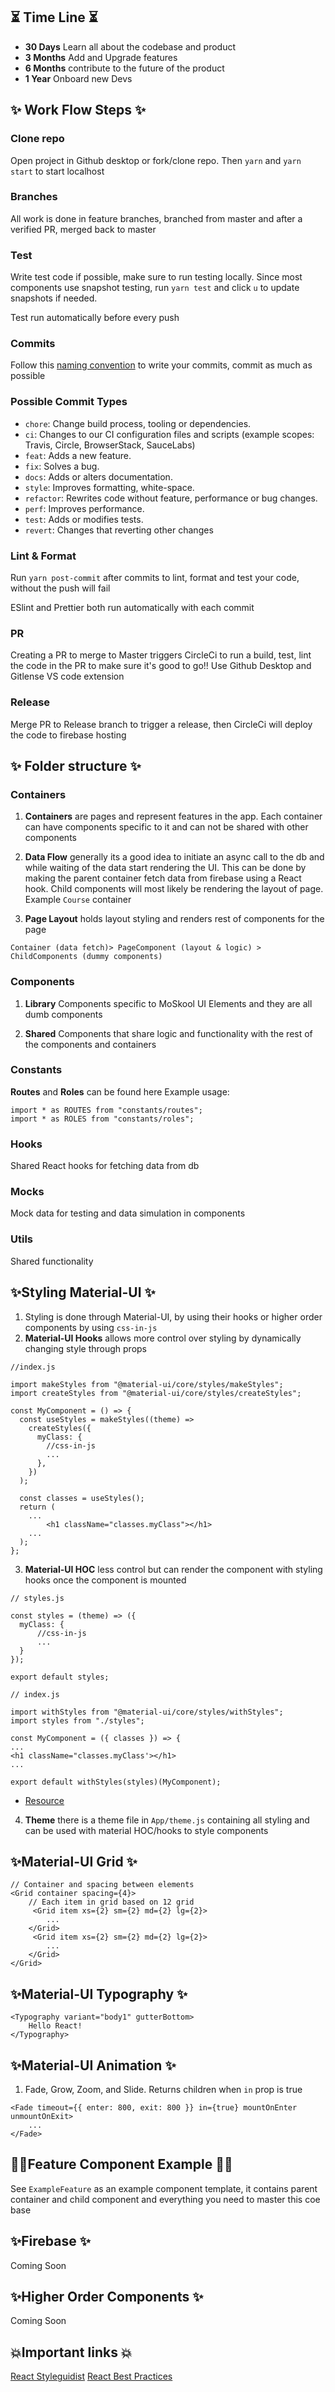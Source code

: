## ⏳ Time Line ⏳

- **30 Days** Learn all about the codebase and product
- **3 Months** Add and Upgrade features
- **6 Months** contribute to the future of the product
- **1 Year** Onboard new Devs

## ✨ Work Flow Steps ✨

### Clone repo

Open project in Github desktop or fork/clone repo. Then `yarn` and `yarn start` to start localhost

### Branches

All work is done in feature branches, branched from master and after a verified PR, merged back to master

### Test

Write test code if possible, make sure to run testing locally. Since most components use snapshot testing, run `yarn test` and click `u` to update snapshots if needed.

Test run automatically before every push

### Commits

Follow this [naming convention](https://www.conventionalcommits.org/en/v1.0.0/) to write your commits, commit as much as possible

### Possible Commit Types

- `chore`: Change build process, tooling or dependencies.
- `ci`: Changes to our CI configuration files and scripts (example scopes: Travis, Circle, BrowserStack, SauceLabs)
- `feat`: Adds a new feature.
- `fix`: Solves a bug.
- `docs`: Adds or alters documentation.
- `style`: Improves formatting, white-space.
- `refactor`: Rewrites code without feature, performance or bug changes.
- `perf`: Improves performance.
- `test`: Adds or modifies tests.
- `revert`: Changes that reverting other changes

### Lint & Format

Run `yarn post-commit` after commits to lint, format and test your code, without the push will fail

ESlint and Prettier both run automatically with each commit

### PR

Creating a PR to merge to Master triggers CircleCi to run a build, test, lint the code in the PR to make sure it's good to go!! Use Github Desktop and Gitlense VS code extension

### Release

Merge PR to Release branch to trigger a release, then CircleCi will deploy the code to firebase hosting

## ✨ Folder structure ✨

### Containers

1. **Containers** are pages and represent features in the app. Each container can have components specific to it and can not be shared with other components

2. **Data Flow** generally its a good idea to initiate an async call to the db and while waiting of the data start rendering the UI. This can be done by making the parent container fetch data from firebase using a React hook. Child components will most likely be rendering the layout of page. Example `Course` container

3. **Page Layout** holds layout styling and renders rest of components for the page

```
Container (data fetch)> PageComponent (layout & logic) > ChildComponents (dummy components)

```

### Components

1. **Library** Components specific to MoSkool UI Elements and they are all dumb components

2. **Shared** Components that share logic and functionality with the rest of the components and containers

### Constants

**Routes** and **Roles** can be found here
Example usage:

```
import * as ROUTES from "constants/routes";
import * as ROLES from "constants/roles";
```

### Hooks

Shared React hooks for fetching data from db

### Mocks

Mock data for testing and data simulation in components

### Utils

Shared functionality

## ✨Styling Material-UI ✨

1. Styling is done through Material-UI, by using their hooks or higher order components by using `css-in-js`
2. **Material-UI Hooks** allows more control over styling by dynamically changing style through props

```
//index.js

import makeStyles from "@material-ui/core/styles/makeStyles";
import createStyles from "@material-ui/core/styles/createStyles";

const MyComponent = () => {
  const useStyles = makeStyles((theme) =>
    createStyles({
      myClass: {
        //css-in-js
        ...
      },
    })
  );

  const classes = useStyles();
  return (
    ...
        <h1 className="classes.myClass"></h1>
    ...
  );
};
```

3. **Material-UI HOC** less control but can render the component with styling hooks once the component is mounted

```
// styles.js

const styles = (theme) => ({
  myClass: {
      //css-in-js
      ...
  }
});

export default styles;
```

```
// index.js

import withStyles from "@material-ui/core/styles/withStyles";
import styles from "./styles";

const MyComponent = ({ classes }) => {
...
<h1 className="classes.myClass'></h1>
...

export default withStyles(styles)(MyComponent);
```

- [Resource](https://material-ui.com/styles/basics/)

4. **Theme** there is a theme file in `App/theme.js` containing all styling and can be used with material HOC/hooks to style components

## ✨Material-UI Grid ✨

```
// Container and spacing between elements
<Grid container spacing={4}>
    // Each item in grid based on 12 grid
     <Grid item xs={2} sm={2} md={2} lg={2}>
        ...
    </Grid>
     <Grid item xs={2} sm={2} md={2} lg={2}>
        ...
    </Grid>
</Grid>

```

## ✨Material-UI Typography ✨

```
<Typography variant="body1" gutterBottom>
    Hello React!
</Typography>

```

## ✨Material-UI Animation ✨

1. Fade, Grow, Zoom, and Slide. Returns children when `in` prop is true

```
<Fade timeout={{ enter: 800, exit: 800 }} in={true} mountOnEnter unmountOnExit>
    ...
</Fade>

```

## 🙋‍♀️Feature Component Example 🙋‍♀️

See `ExampleFeature` as an example component template, it contains parent container and child component and everything you need to master this coe base

## ✨Firebase ✨

Coming Soon

## ✨Higher Order Components ✨

Coming Soon

## 💥Important links 💥

[React Styleguidist](https://react-styleguidist.js.org/docs/documenting/)
[React Best Practices](https://towardsdatascience.com/react-best-practices-804def6d5215)
